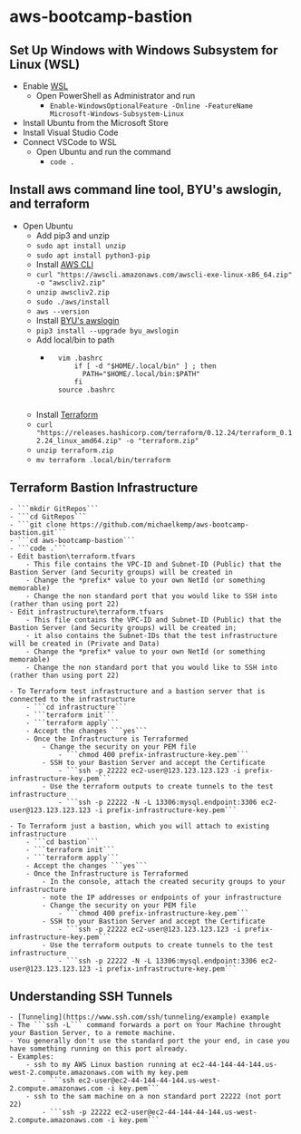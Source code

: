 # aws-bootcamp-bastion

## Set Up Windows with Windows Subsystem for Linux (WSL)

- Enable [WSL](https://docs.microsoft.com/en-us/windows/wsl/install-win10)
    - Open PowerShell as Administrator and run
        - ```Enable-WindowsOptionalFeature -Online -FeatureName Microsoft-Windows-Subsystem-Linux```
- Install Ubuntu from the Microsoft Store
- Install Visual Studio Code
- Connect VSCode to WSL
    - Open Ubuntu and run the command 
        - ```code .```

## Install aws command line tool, BYU's awslogin, and terraform

- Open Ubuntu
    - Add pip3 and unzip
    - ```sudo apt install unzip```
    - ```sudo apt install python3-pip```
    - Install [AWS CLI](https://docs.aws.amazon.com/cli/latest/userguide/install-cliv2-linux.html)
    - ```curl "https://awscli.amazonaws.com/awscli-exe-linux-x86_64.zip" -o "awscliv2.zip"```
    - ```unzip awscliv2.zip```
    - ```sudo ./aws/install```
    - ```aws --version```
    - Install [BYU's awslogin](https://github.com/byu-oit/awslogin)
    - ```pip3 install --upgrade byu_awslogin```
    - Add local/bin to path
        - ```
            vim .bashrc
                if [ -d "$HOME/.local/bin" ] ; then
                  PATH="$HOME/.local/bin:$PATH"
                fi
            source .bashrc
        ```
    - Install [Terraform](https://www.terraform.io/downloads.html)
    - ```curl "https://releases.hashicorp.com/terraform/0.12.24/terraform_0.12.24_linux_amd64.zip" -o "terraform.zip"```
    - ```unzip terraform.zip```
    - ```mv terraform .local/bin/terraform```

## Terraform Bastion Infrastructure 

    - ```mkdir GitRepos```
    - ```cd GitRepos```
    - ```git clone https://github.com/michaelkemp/aws-bootcamp-bastion.git```
    - ```cd aws-bootcamp-bastion```
    - ```code .```
    - Edit bastion\terraform.tfvars
        - This file contains the VPC-ID and Subnet-ID (Public) that the Bastion Server (and Security groups) will be created in
        - Change the *prefix* value to your own NetId (or something memorable)
        - Change the non standard port that you would like to SSH into (rather than using port 22) 
    - Edit infrastructure\terraform.tfvars
        - This file contains the VPC-ID and Subnet-ID (Public) that the Bastion Server (and Security groups) will be created in;
        - it also contains the Subnet-IDs that the test infrastructure will be created in (Private and Data) 
        - Change the *prefix* value to your own NetId (or something memorable)
        - Change the non standard port that you would like to SSH into (rather than using port 22) 

    - To Terraform test infrastructure and a bastion server that is connected to the infrastructure
        - ```cd infrastructure```
        - ```terraform init```
        - ```terraform apply```
        - Accept the changes ```yes```
        - Once the Infrastructure is Terraformed
            - Change the security on your PEM file
                - ```chmod 400 prefix-infrastructure-key.pem```
            - SSH to your Bastion Server and accept the Certificate
                - ```ssh -p 22222 ec2-user@123.123.123.123 -i prefix-infrastructure-key.pem```
            - Use the terraform outputs to create tunnels to the test infrastructure
                - ```ssh -p 22222 -N -L 13306:mysql.endpoint:3306 ec2-user@123.123.123.123 -i prefix-infrastructure-key.pem```

    - To Terraform just a bastion, which you will attach to existing infrastructure
        - ```cd bastion```
        - ```terraform init```
        - ```terraform apply```
        - Accept the changes ```yes```
        - Once the Infrastructure is Terraformed
            - In the console, attach the created security groups to your infrastructure
            - note the IP addresses or endpoints of your infrastructure
            - Change the security on your PEM file
                - ```chmod 400 prefix-infrastructure-key.pem```
            - SSH to your Bastion Server and accept the Certificate
                - ```ssh -p 22222 ec2-user@123.123.123.123 -i prefix-infrastructure-key.pem```
            - Use the terraform outputs to create tunnels to the test infrastructure
                - ```ssh -p 22222 -N -L 13306:mysql.endpoint:3306 ec2-user@123.123.123.123 -i prefix-infrastructure-key.pem```

## Understanding SSH Tunnels

    - [Tunneling](https://www.ssh.com/ssh/tunneling/example) example
    - The ```ssh -L``` command forwards a port on Your Machine throught your Bastion Server, to a remote machine.
    - You generally don't use the standard port the your end, in case you have something running on this port already.
    - Examples:
        - ssh to my AWS Linux bastion running at ec2-44-144-44-144.us-west-2.compute.amazonaws.com with my key.pem
            - ```ssh ec2-user@ec2-44-144-44-144.us-west-2.compute.amazonaws.com -i key.pem```
        - ssh to the sam machine on a non standard port 22222 (not port 22)
            - ```ssh -p 22222 ec2-user@ec2-44-144-44-144.us-west-2.compute.amazonaws.com -i key.pem```
        

